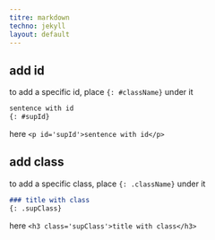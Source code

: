 ```yaml
---
titre: markdown
techno: jekyll
layout: default
---
```




## add id 

to add a specific id, place `{: #className}` under it

```md
sentence with id
{: #supId}

```

here `<p id='supId'>sentence with id</p>`


## add class

to add a specific class, place `{: .className}` under it

```md
### title with class
{: .supClass}

```

here `<h3 class='supClass'>title with class</h3>`